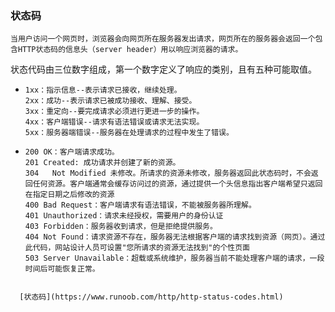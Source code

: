 ### 状态码

```
当用户访问一个网页时，浏览器会向网页所在服务器发出请求，网页所在的服务器会返回一个包含HTTP状态码的信息头（server header）用以响应浏览器的请求。
```

状态代码由三位数字组成，第一个数字定义了响应的类别，且有五种可能取值。

- ```
  1xx：指示信息--表示请求已接收，继续处理。
  2xx：成功--表示请求已被成功接收、理解、接受。
  3xx：重定向--要完成请求必须进行更进一步的操作。
  4xx：客户端错误--请求有语法错误或请求无法实现。
  5xx：服务器端错误--服务器在处理请求的过程中发生了错误。
  ```

- ```
  200 OK：客户端请求成功。
  201 Created: 成功请求并创建了新的资源。
  304	Not Modified 未修改。所请求的资源未修改，服务器返回此状态码时，不会返回任何资源。客户端通常会缓存访问过的资源，通过提供一个头信息指出客户端希望只返回在指定日期之后修改的资源
  400 Bad Request：客户端请求有语法错误，不能被服务器所理解。
  401 Unauthorized：请求未经授权，需要用户的身份认证
  403 Forbidden：服务器收到请求，但是拒绝提供服务。
  404 Not Found：请求资源不存在，服务器无法根据客户端的请求找到资源（网页）。通过此代码，网站设计人员可设置"您所请求的资源无法找到"的个性页面
  503 Server Unavailable：超载或系统维护，服务器当前不能处理客户端的请求，一段时间后可能恢复正常。
```
  
  [状态码](https://www.runoob.com/http/http-status-codes.html)